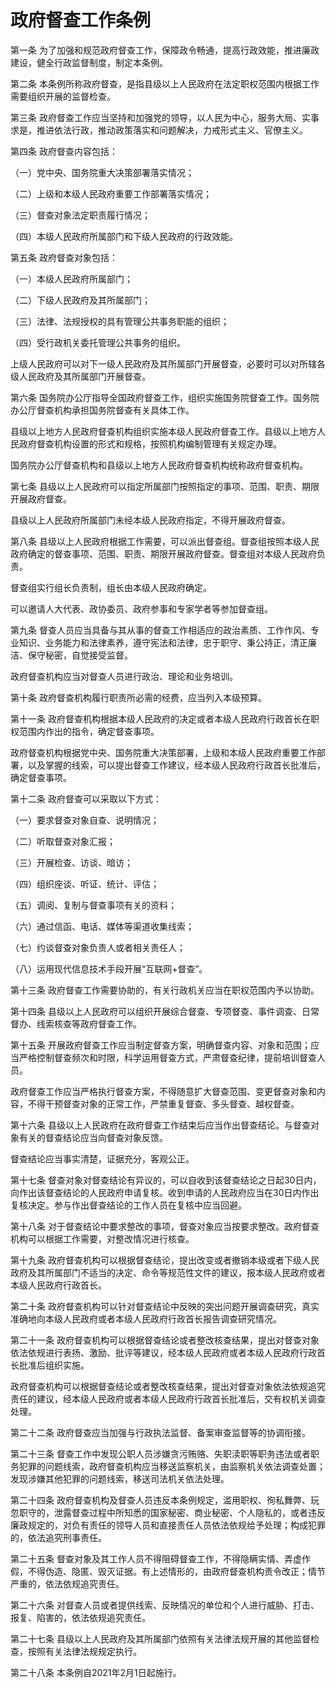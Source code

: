 # 政府督查工作条例



第一条 为了加强和规范政府督查工作，保障政令畅通，提高行政效能，推进廉政建设，健全行政监督制度，制定本条例。

第二条 本条例所称政府督查，是指县级以上人民政府在法定职权范围内根据工作需要组织开展的监督检查。

第三条 政府督查工作应当坚持和加强党的领导，以人民为中心，服务大局、实事求是，推进依法行政，推动政策落实和问题解决，力戒形式主义、官僚主义。

第四条 政府督查内容包括：

（一）党中央、国务院重大决策部署落实情况；

（二）上级和本级人民政府重要工作部署落实情况；

（三）督查对象法定职责履行情况；

（四）本级人民政府所属部门和下级人民政府的行政效能。

第五条 政府督查对象包括：

（一）本级人民政府所属部门；

（二）下级人民政府及其所属部门；

（三）法律、法规授权的具有管理公共事务职能的组织；

（四）受行政机关委托管理公共事务的组织。

上级人民政府可以对下一级人民政府及其所属部门开展督查，必要时可以对所辖各级人民政府及其所属部门开展督查。

第六条 国务院办公厅指导全国政府督查工作，组织实施国务院督查工作。国务院办公厅督查机构承担国务院督查有关具体工作。

县级以上地方人民政府督查机构组织实施本级人民政府督查工作。县级以上地方人民政府督查机构设置的形式和规格，按照机构编制管理有关规定办理。

国务院办公厅督查机构和县级以上地方人民政府督查机构统称政府督查机构。

第七条 县级以上人民政府可以指定所属部门按照指定的事项、范围、职责、期限开展政府督查。

县级以上人民政府所属部门未经本级人民政府指定，不得开展政府督查。

第八条 县级以上人民政府根据工作需要，可以派出督查组。督查组按照本级人民政府确定的督查事项、范围、职责、期限开展政府督查。督查组对本级人民政府负责。

督查组实行组长负责制，组长由本级人民政府确定。

可以邀请人大代表、政协委员、政府参事和专家学者等参加督查组。

第九条 督查人员应当具备与其从事的督查工作相适应的政治素质、工作作风、专业知识、业务能力和法律素养，遵守宪法和法律，忠于职守、秉公持正，清正廉洁、保守秘密，自觉接受监督。

政府督查机构应当对督查人员进行政治、理论和业务培训。

第十条 政府督查机构履行职责所必需的经费，应当列入本级预算。

第十一条 政府督查机构根据本级人民政府的决定或者本级人民政府行政首长在职权范围内作出的指令，确定督查事项。

政府督查机构根据党中央、国务院重大决策部署，上级和本级人民政府重要工作部署，以及掌握的线索，可以提出督查工作建议，经本级人民政府行政首长批准后，确定督查事项。

第十二条 政府督查可以采取以下方式：

（一）要求督查对象自查、说明情况；

（二）听取督查对象汇报；

（三）开展检查、访谈、暗访；

（四）组织座谈、听证、统计、评估；

（五）调阅、复制与督查事项有关的资料；

（六）通过信函、电话、媒体等渠道收集线索；

（七）约谈督查对象负责人或者相关责任人；

（八）运用现代信息技术手段开展“互联网+督查”。

第十三条 政府督查工作需要协助的，有关行政机关应当在职权范围内予以协助。

第十四条 县级以上人民政府可以组织开展综合督查、专项督查、事件调查、日常督办、线索核查等政府督查工作。

第十五条 开展政府督查工作应当制定督查方案，明确督查内容、对象和范围；应当严格控制督查频次和时限，科学运用督查方式，严肃督查纪律，提前培训督查人员。

政府督查工作应当严格执行督查方案，不得随意扩大督查范围、变更督查对象和内容，不得干预督查对象的正常工作，严禁重复督查、多头督查、越权督查。

第十六条 县级以上人民政府在政府督查工作结束后应当作出督查结论。与督查对象有关的督查结论应当向督查对象反馈。

督查结论应当事实清楚，证据充分，客观公正。

第十七条 督查对象对督查结论有异议的，可以自收到该督查结论之日起30日内，向作出该督查结论的人民政府申请复核。收到申请的人民政府应当在30日内作出复核决定。参与作出督查结论的工作人员在复核中应当回避。

第十八条 对于督查结论中要求整改的事项，督查对象应当按要求整改。政府督查机构可以根据工作需要，对整改情况进行核查。

第十九条 政府督查机构可以根据督查结论，提出改变或者撤销本级或者下级人民政府及其所属部门不适当的决定、命令等规范性文件的建议，报本级人民政府或者本级人民政府行政首长。

第二十条 政府督查机构可以针对督查结论中反映的突出问题开展调查研究，真实准确地向本级人民政府或者本级人民政府行政首长报告调查研究情况。

第二十一条 政府督查机构可以根据督查结论或者整改核查结果，提出对督查对象依法依规进行表扬、激励、批评等建议，经本级人民政府或者本级人民政府行政首长批准后组织实施。

政府督查机构可以根据督查结论或者整改核查结果，提出对督查对象依法依规追究责任的建议，经本级人民政府或者本级人民政府行政首长批准后，交有权机关调查处理。

第二十二条 政府督查应当加强与行政执法监督、备案审查监督等的协调衔接。

第二十三条 督查工作中发现公职人员涉嫌贪污贿赂、失职渎职等职务违法或者职务犯罪的问题线索，政府督查机构应当移送监察机关，由监察机关依法调查处置；发现涉嫌其他犯罪的问题线索，移送司法机关依法处理。

第二十四条 政府督查机构及督查人员违反本条例规定，滥用职权、徇私舞弊、玩忽职守的，泄露督查过程中所知悉的国家秘密、商业秘密、个人隐私的，或者违反廉政规定的，对负有责任的领导人员和直接责任人员依法依规给予处理；构成犯罪的，依法追究刑事责任。

第二十五条 督查对象及其工作人员不得阻碍督查工作，不得隐瞒实情、弄虚作假，不得伪造、隐匿、毁灭证据。有上述情形的，由政府督查机构责令改正；情节严重的，依法依规追究责任。

第二十六条 对督查人员或者提供线索、反映情况的单位和个人进行威胁、打击、报复、陷害的，依法依规追究责任。

第二十七条 县级以上人民政府及其所属部门依照有关法律法规开展的其他监督检查，按照有关法律法规规定执行。

第二十八条 本条例自2021年2月1日起施行。